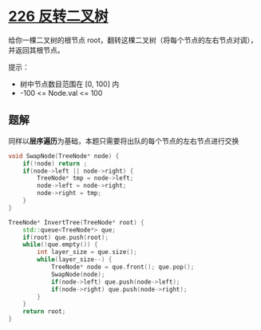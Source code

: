 
# [226 反转二叉树](https://leetcode.cn/problems/invert-binary-tree/description/?envType=study-plan-v2&envId=top-100-liked)

给你一棵二叉树的根节点 root，翻转这棵二叉树（将每个节点的左右节点对调），并返回其根节点。

提示：
- 树中节点数目范围在 [0, 100] 内
- -100 <= Node.val <= 100

## 题解

同样以**层序遍历**为基础，本题只需要将出队的每个节点的左右节点进行交换

```cpp
void SwapNode(TreeNode* node) {
    if(!node) return ;
    if(node->left || node->right) {
        TreeNode* tmp = node->left;
        node->left = node->right;
        node->right = tmp;
    }
}

TreeNode* InvertTree(TreeNode* root) {
    std::queue<TreeNode*> que;
    if(root) que.push(root);
    while(!que.empty()) {
        int layer_size = que.size();
        while(layer_size--) {
            TreeNode* node = que.front(); que.pop();
            SwapNode(node);
            if(node->left) que.push(node->left);
            if(node->right) que.push(node->right);
        }
    }
    return root;
}
```




